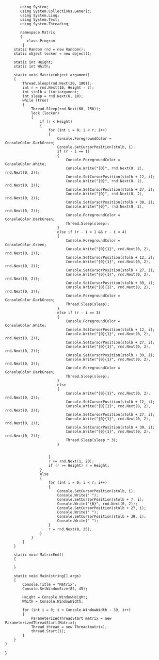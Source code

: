            using System;
           using System.Collections.Generic;
           using System.Linq;
           using System.Text;
           using System.Threading;

           namespace Matrix
           {
              class Program
            {
        static Random rnd = new Random();
        static object locker = new object();

        static int Height;
        static int Whith; 

        static void Matrix(object argument)
        {
            Thread.Sleep(rnd.Next(20, 100)); 
            int r = rnd.Next(10, Height - 7);  
            int stolb = (int)argument;       
            int sleep = rnd.Next(6, 10);     
            while (true)
            {
                Thread.Sleep(rnd.Next(60, 150)); 
                lock (locker)
                {
                    if (r < Height)
                    {
                        for (int i = 0; i < r; i++)
                        {
                            Console.ForegroundColor = ConsoleColor.DarkGreen;
                            Console.SetCursorPosition(stolb, i);
                            if (r - i == 1)
                            {
                                Console.ForegroundColor = ConsoleColor.White;
                                Console.Write("{0}", rnd.Next(0, 2), rnd.Next(0, 2));
                                Console.SetCursorPosition(stolb + 12, i);
                                Console.Write("{0}", rnd.Next(0, 2), rnd.Next(0, 2));
                                Console.SetCursorPosition(stolb + 27, i);
                                Console.Write("{0}", rnd.Next(0, 2), rnd.Next(0, 2));
                                Console.SetCursorPosition(stolb + 39, i);
                                Console.Write("{0}", rnd.Next(0, 2), rnd.Next(0, 2));
                                Console.ForegroundColor = ConsoleColor.DarkGreen;
                                Thread.Sleep(sleep);
                            }
                            else if (r - i > 1 && r - i < 4)
                            {
                                Console.ForegroundColor = ConsoleColor.Green;
                                Console.Write("{0}{1}", rnd.Next(0, 2), rnd.Next(0, 2));
                                Console.SetCursorPosition(stolb + 12, i);
                                Console.Write("{0}{1}", rnd.Next(0, 2), rnd.Next(0, 2));
                                Console.SetCursorPosition(stolb + 27, i);
                                Console.Write("{0}{1}", rnd.Next(0, 2), rnd.Next(0, 2));
                                Console.SetCursorPosition(stolb + 39, i);
                                Console.Write("{0}{1}", rnd.Next(0, 2), rnd.Next(0, 2));
                                Console.ForegroundColor = ConsoleColor.DarkGreen;
                                Thread.Sleep(sleep);
                            }
                            else if (r - i == 3)
                            {
                                Console.ForegroundColor = ConsoleColor.White;
                                Console.SetCursorPosition(stolb + 12, i);
                                Console.Write("{0}{1}", rnd.Next(0, 2), rnd.Next(0, 2));
                                Console.SetCursorPosition(stolb + 27, i);
                                Console.Write("{0}{1}", rnd.Next(0, 2), rnd.Next(0, 2));
                                Console.SetCursorPosition(stolb + 39, i);
                                Console.Write("{0}{1}", rnd.Next(0, 2), rnd.Next(0, 2));
                                Console.ForegroundColor = ConsoleColor.DarkGreen;
                                Thread.Sleep(sleep);
                            }
                            else
                            {
                                Console.Write("{0}{1}", rnd.Next(0, 2), rnd.Next(0, 2));
                                Console.SetCursorPosition(stolb + 12, i);
                                Console.Write("{0}{1}", rnd.Next(0, 2), rnd.Next(0, 2));
                                Console.SetCursorPosition(stolb + 27, i);
                                Console.Write("{0}{1}", rnd.Next(0, 2), rnd.Next(0, 2));
                                Console.SetCursorPosition(stolb + 39, i);
                                Console.Write("{0}{1}", rnd.Next(0, 2), rnd.Next(0, 2));
                                Thread.Sleep(sleep * 3);
                            }


                        }
                        r += rnd.Next(1, 20);
                        if (r >= Height) r = Height;
                    }
                    else
                    {
                        for (int i = 0; i < r; i++)
                        {
                            Console.SetCursorPosition(stolb, i);
                            Console.Write(" ");
                            Console.SetCursorPosition(stolb + 7, i);
                            Console.Write("{0}", rnd.Next(0, 2));
                            Console.SetCursorPosition(stolb + 27, i);
                            Console.Write(" ");
                            Console.SetCursorPosition(stolb + 39, i);
                            Console.Write(" ");
                        }
                        r = rnd.Next(8, 25);
                    }
                }
            }
        }

        static void MatrixEnd()
        {

        }

        static void Main(string[] args)
        {
            Console.Title = "Matrix";
            Console.SetWindowSize(85, 45);

            Height = Console.WindowHeight;
            Whith = Console.WindowWidth;

            for (int i = 0; i < Console.WindowWidth - 39; i++)
            {
                ParameterizedThreadStart matrix = new ParameterizedThreadStart(Matrix);
                Thread thread = new Thread(matrix);
                thread.Start(i);
            }
        }
    }
}
